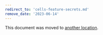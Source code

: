 ```yaml
---
redirect_to: 'cells-feature-secrets.md'
remove_date: '2023-06-14'
---
```


This document was moved to [another location](cells-feature-secrets.md).

<!-- This redirect file can be deleted after <2023-06-14>. -->
<!-- Redirects that point to other docs in the same project expire in three months. -->
<!-- Redirects that point to docs in a different project or site (link is not relative and starts with `https:`) expire in one year. -->
<!-- Before deletion, see: https://docs.gitlab.com/ee/development/documentation/redirects.html -->
